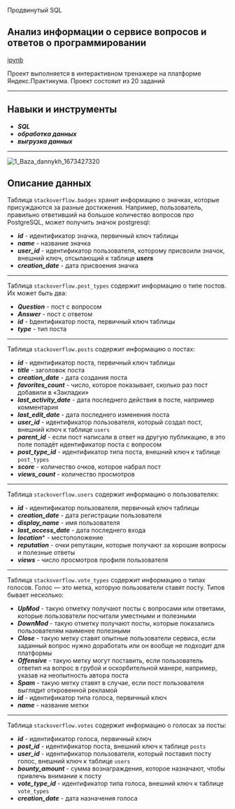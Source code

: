 Продвинутый SQL
## Анализ информации о сервисе вопросов и ответов о программировании

[ipynb]()

Проект выполняется в интерактивном тренажере на платформе Яндекс.Практикума. Проект состояит из 20 заданий
___
## Навыки и инструменты

- ***SQL***
- ***обработка данных***
- ***выгрузка данных***
___
![1_Baza_dannykh_1673427320](https://github.com/volovik-denis/yandex-practicum/assets/127090466/dab156cf-2869-412d-b669-cf9b331ec883)

## Описание данных

Таблица `stackoverflow.badges` хранит информацию о значках, которые присуждаются за разные достижения. Например, пользователь, правильно ответивший на большое количество вопросов про PostgreSQL, может получить значок postgresql:
- ***id*** - идентификатор значка, первичный ключ таблицы
- ***name*** - название значка
- ***user_id*** -	идентификатор пользователя, которому присвоили значок, внешний ключ, отсылающий к таблице ***users***
- ***creation_date*** -	дата присвоения значка
___
Таблица `stackoverflow.post_types` содержит информацию о типе постов. Их может быть два:
   - ***Question*** - пост с вопросом
   - ***Answer*** - пост с ответом
- ***id*** - bдентификатор поста, первичный ключ таблицы
- ***type*** - тип поста
___
Таблица `stackoverflow.posts` содержит информацию о постах:
- ***id*** - идентификатор поста, первичный ключ таблицы
- ***title*** - заголовок поста
- ***creation_date*** - дата создания поста
- ***favorites_count*** - число, которое показывает, сколько раз пост добавили в «Закладки»
- ***last_activity_date*** - дата последнего действия в посте, например комментария
- ***last_edit_date*** - дата последнего изменения поста
- ***user_id*** - идентификатор пользователя, который создал пост, внешний ключ к таблице `users`
- ***parent_id*** -	если пост написали в ответ на другую публикацию, в это поле попадёт идентификатор поста с вопросом
- ***post_type_id*** - идентификатор типа поста, внешний ключ к таблице `post_types`
- ***score*** - количество очков, которое набрал пост
- ***views_count*** - количество просмотров
___
Таблица `stackoverflow.users` содержит информацию о пользователях:
- ***id*** - идентификатор пользователя, первичный ключ таблицы
- ***creation_date*** - дата регистрации пользователя
- ***display_name*** - имя пользователя
- ***last_access_date*** - дата последнего входа
- ***location**** - местоположение
- ***reputation*** - очки репутации, которые получают за хорошие вопросы и полезные ответы
- ***views*** -	число просмотров профиля пользователя
___
Таблица `stackoverflow.vote_types` содержит информацию о типах голосов. Голос — это метка, которую пользователи ставят посту. Типов бывает несколько: 
   - ***UpMod*** - такую отметку получают посты с вопросами или ответами, которые пользователи посчитали уместными и полезными
   - ***DownMod*** - такую отметку получают посты, которые показались пользователям наименее полезными
   - ***Close*** - такую метку ставят опытные пользователи сервиса, если заданный вопрос нужно доработать или он вообще не подходит для платформы
   - ***Offensive*** - такую метку могут поставить, если пользователь ответил на вопрос в грубой и оскорбительной манере, например, указав на неопытность автора поста
   - ***Spam*** - такую метку ставят в случае, если пост пользователя выглядит откровенной рекламой
- ***id*** - идентификатор типа голоса, первичный ключ
- ***name*** - название метки
___
Таблица `stackoverflow.votes` содержит информацию о голосах за посты: 
- ***id*** - идентификатор голоса, первичный ключ
- ***post_id*** - идентификатор поста, внешний ключ к таблице `posts`
- ***user_id***	- идентификатор пользователя, который поставил посту голос, внешний ключ к таблице `users`
- ***bounty_amount***	- сумма вознаграждения, которое назначают, чтобы привлечь внимание к посту
- ***vote_type_id*** - идентификатор типа голоса, внешний ключ к таблице `vote_types`
- ***creation_date*** - дата назначения голоса
